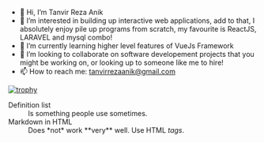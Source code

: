 - 👋 Hi, I’m Tanvir Reza Anik
- 👀 I’m interested in building up interactive web applications, add to that, I absolutely enjoy pile up programs from scratch, my favourite is ReactJS, LARAVEL and mysql combo!  
- 🌱 I’m currently learning higher level features of VueJs Framework
- 💞️ I’m looking to collaborate on software developement projects that you might be working on, or looking up to someone like me to hire!
- 📫 How to reach me: tanvirrezaanik@gmail.com

[![trophy](https://github-profile-trophy.vercel.app/?username=Anikreza&theme=oldie&column=7&margin-w=15&margin-h=15)](https://github.com/Anikreza/github-profile-trophy)

<dl>
  <dt>Definition list</dt>
  <dd>Is something people use sometimes.</dd>

  <dt>Markdown in HTML</dt>
  <dd>Does *not* work **very** well. Use HTML <em>tags</em>.</dd>
</dl>
